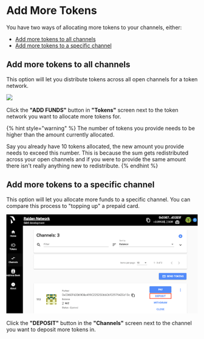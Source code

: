 # Add More Tokens

You have two ways of allocating more tokens to your channels, either:

* [Add more tokens to all channels](add-more-tokens.md#add-more-tokens-to-all-channels)
* [Add more tokens to a specific channel](add-more-tokens.md#add-more-tokens-to-a-specific-channel)

## Add more tokens to all channels

This option will let you distribute tokens across all open channels for a token network.

![](https://blobscdn.gitbook.com/v0/b/gitbook-28427.appspot.com/o/assets%2F-LfdOdNB3P6EjscN0LQW%2F-LmoqUsA6dTsb-HVhRm4%2F-LmoqZjAZn3nbyiSja_9%2Fweb_ui_add_funds.png?alt=media&token=1f39ea58-3acb-4dc9-b655-bc2e759a9650)

Click the **"ADD FUNDS"** button in **"Tokens"** screen next to the token network you want to allocate more tokens for.

{% hint style="warning" %}
The number of tokens you provide needs to be higher than the amount currently allocated.

Say you already have 10 tokens allocated, the new amount you provide needs to exceed this number. This is because the sum gets redistributed across your open channels and if you were to provide the same amount there isn't really anything new to redistribute.
{% endhint %}

## Add more tokens to a specific channel

This option will let you allocate more funds to a specific channel. You can compare this process to "topping up" a prepaid card.

![](../.gitbook/assets/web_ui_deposit.png)

Click the **"DEPOSIT"** button in the **"Channels"** screen next to the channel you want to deposit more tokens in.

